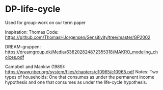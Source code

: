 # DP-life-cycle
Used for group-work on our term paper 


Inspiration: 
Thomas Code:
https://github.com/ThomasHJorgensen/Sensitivity/tree/master/GP2002

DREAM-gruppen:
https://dreamgroup.dk/Media/638202824872355318/MAKRO_modeling_choices.pdf

Campbell and Mankiw (1989):
https://www.nber.org/system/files/chapters/c10965/c10965.pdf
Notes: 
Two types of households: 
One that consumes as under the permanent income hypothesis and one that consumes as under the life-cycle hypothesis. 